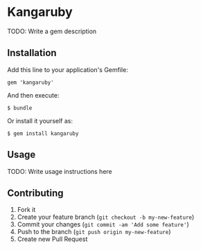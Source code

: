 # Kangaruby

TODO: Write a gem description

## Installation

Add this line to your application's Gemfile:

    gem 'kangaruby'

And then execute:

    $ bundle

Or install it yourself as:

    $ gem install kangaruby

## Usage

TODO: Write usage instructions here

## Contributing

1. Fork it
2. Create your feature branch (`git checkout -b my-new-feature`)
3. Commit your changes (`git commit -am 'Add some feature'`)
4. Push to the branch (`git push origin my-new-feature`)
5. Create new Pull Request
